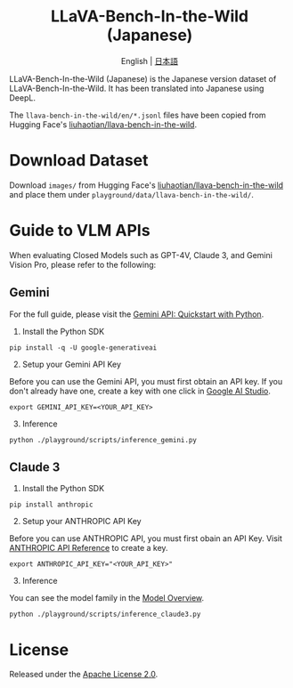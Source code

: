 <div align="center">

# LLaVA-Bench-In-the-Wild (Japanese)

English | [日本語](./ja/README_ja.md)

</div>

LLaVA-Bench-In-the-Wild (Japanese) is the Japanese version dataset of LLaVA-Bench-In-the-Wild. It has been translated into Japanese using DeepL.

The `llava-bench-in-the-wild/en/*.jsonl` files have been copied from Hugging Face's [liuhaotian/llava-bench-in-the-wild](https://huggingface.co/datasets/liuhaotian/llava-bench-in-the-wild/tree/main).

# Download Dataset
Download `images/` from Hugging Face's [liuhaotian/llava-bench-in-the-wild](https://huggingface.co/datasets/liuhaotian/llava-bench-in-the-wild) and place them under `playground/data/llava-bench-in-the-wild/`.

# Guide to VLM APIs
When evaluating Closed Models such as GPT-4V, Claude 3, and Gemini Vision Pro, please refer to the following:

## Gemini
For the full guide, please visit the [Gemini API: Quickstart with Python](https://ai.google.dev/tutorials/python_quickstart).

1. Install the Python SDK
```
pip install -q -U google-generativeai
```

2. Setup your Gemini API Key

Before you can use the Gemini API, you must first obtain an API key. If you don't already have one, create a key with one click in [Google AI Studio](https://aistudio.google.com/app/apikey).


```
export GEMINI_API_KEY=<YOUR_API_KEY>
```

3. Inference
```
python ./playground/scripts/inference_gemini.py
```

## Claude 3

1. Install the Python SDK

```
pip install anthropic
```

2. Setup your ANTHROPIC API Key

Before you can use ANTHROPIC API, you must first obain an API Key. Visit [ANTHROPIC API Reference](https://docs.anthropic.com/claude/reference/getting-started-with-the-api) to create a key.

```
export ANTHROPIC_API_KEY="<YOUR_API_KEY>"
```

3. Inference

You can see the model family in the [Model Overview](https://docs.anthropic.com/claude/docs/models-overview).

```
python ./playground/scripts/inference_claude3.py
```

# License

Released under the [Apache License 2.0](./LICENSE).
